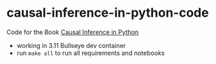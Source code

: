 # causal-inference-in-python-code
Code for the Book [Causal Inference in Python](https://www.oreilly.com/library/view/causal-inference-in/9781098140243/)

- working in 3.11 Bullseye dev container
- run `make all` to run all requirements and notebooks

